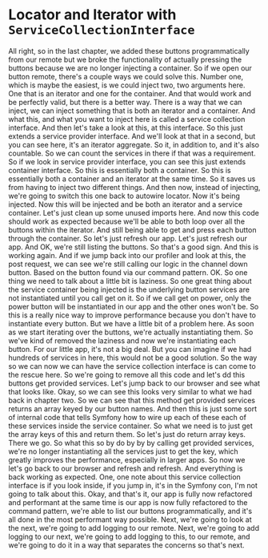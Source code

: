# Locator and Iterator with `ServiceCollectionInterface`

All right, so in the last chapter, we added these buttons programmatically from our
remote but we broke the functionality of actually pressing the buttons because we are
no longer injecting a container. So if we open our button remote, there's a couple
ways we could solve this. Number one, which is maybe the easiest, is we could inject
two, two arguments here. One that is an iterator and one for the container. And that
would work and be perfectly valid, but there is a better way. There is a way that we
can inject, we can inject something that is both an iterator and a container. And
what this, and what you want to inject here is called a service collection interface.
And then let's take a look at this, at this interface. So this just extends a service
provider interface. And we'll look at that in a second, but you can see here, it's an
iterator aggregate. So it, in addition to, and it's also countable. So we can count
the services in there if that was a requirement. So if we look in service provider
interface, you can see this just extends container interface. So this is essentially
both a container. So this is essentially both a container and an iterator at the same
time. So it saves us from having to inject two different things. And then now,
instead of injecting, we're going to switch this one back to autowire locator. Now
it's being injected. Now this will be injected and be both an iterator and a service
container. Let's just clean up some unused imports here. And now this code should
work as expected because we'll be able to both loop over all the buttons within the
iterator. And still being able to get and press each button through the container. So
let's just refresh our app. Let's just refresh our app. And OK, we're still listing
the buttons. So that's a good sign. And this is working again. And if we jump back
into our profiler and look at this, the post request, we can see we're still calling
our logic in the channel down button. Based on the button found via our command
pattern. OK. So one thing we need to talk about a little bit is laziness. So one
great thing about the service container being injected is the underlying button
services are not instantiated until you call get on it. So if we call get on power,
only the power button will be instantiated in our app and the other ones won't be. So
this is a really nice way to improve performance because you don't have to
instantiate every button. But we have a little bit of a problem here. As soon as we
start iterating over the buttons, we're actually instantiating them. So we've kind of
removed the laziness and now we're instantiating each button. For our little app,
it's not a big deal. But you can imagine if we had hundreds of services in here, this
would not be a good solution. So the way so we can now we can have the service
collection interface is can come to the rescue here. So we're going to remove all
this code and let's dd this buttons get provided services. Let's jump back to our
browser and see what that looks like. Okay, so we can see this looks very similar to
what we had back in chapter two. So we can see that this method get provided services
returns an array keyed by our button names. And then this is just some sort of
internal code that tells Symfony how to wire up each of these each of these services
inside the service container. So what we need is to just get the array keys of this
and return them. So let's just do return array keys. There we go. So what this so by
do by by by calling get provided services, we're no longer instantiating all the
services just to get the key, which greatly improves the performance, especially in
larger apps. So now we let's go back to our browser and refresh and refresh. And
everything is back working as expected. One, one note about this service collection
interface is if you look inside, if you jump in, it's in the Symfony con, I'm not
going to talk about this. Okay, and that's it, our app is fully now refactored and
performant at the same time is our app is now fully refactored to the command
pattern, we're able to list our buttons programmatically, and it's all done in the
most performant way possible. Next, we're going to look at the next, we're going to
add logging to our remote. Next, we're going to add logging to our next, we're going
to add logging to this, to our remote, and we're going to do it in a way that
separates the concerns so that's next.

